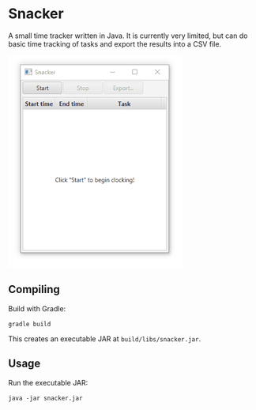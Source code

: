 # Snacker

A small time tracker written in Java. It is currently very limited,
but can do basic time tracking of tasks and export the results into
a CSV file.

![Example animation][example]

## Compiling

Build with Gradle:

    gradle build

This creates an executable JAR at `build/libs/snacker.jar`.

## Usage

Run the executable JAR:

    java -jar snacker.jar

[example]: https://raw.githubusercontent.com/jmp/snacker/master/example.gif
